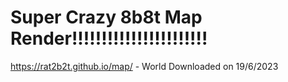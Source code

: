 # Super Crazy 8b8t Map Render!!!!!!!!!!!!!!!!!!!!!!!
https://rat2b2t.github.io/map/ - World Downloaded on 19/6/2023
